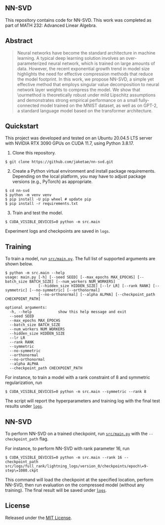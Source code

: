 ## NN-SVD

This repository contains code for NN-SVD. This work was completed as part of MATH 232: Advanced Linear Algebra.

## Abstract

> Neural networks have become the standard architecture in machine learning. A typical deep learning solution involves an over-parameterized neural network, which is trained on large amounts of data. However, the recent exponential growth trend in model size highlights the need for effective compression methods that reduce the model footprint. In this work, we propose NN-SVD, a simple yet effective method that employs singular value decomposition to neural network layer weights to compress the model. We show that \ourmethod is theoretically robust under mild Lipschitz assumptions and demonstrates strong empirical performance on a small fully-connected model trained on the MNIST dataset, as well as on GPT-2, a standard language model based on the transformer architecture.


## Quickstart

This project was developed and tested on an Ubuntu 20.04.5 LTS server with NVIDIA RTX 3090 GPUs on CUDA 11.7, using Python 3.8.17.

1. Clone this repository.

```
$ git clone https://github.com/jaketae/nn-svd.git
```

2. Create a Python virtual environment and install package requirements. Depending on the local platform, you may have to adjust package versions (e.g., PyTorch) as appropriate.

```
$ cd nn-svd
$ python -m venv venv
$ pip install -U pip wheel # update pip
$ pip install -r requirements.txt
```

3. Train and test the model.

```
$ CUDA_VISIBLE_DEVICES=0 python -m src.main
```

Experiment logs and checkpoints are saved in `logs`.

## Training

To train a model, run [`src/main.py`](src/main.py). The full list of supported arguments are shown below.

```
$ python -m src.main --help
usage: main.py [-h] [--seed SEED] [--max_epochs MAX_EPOCHS] [--batch_size BATCH_SIZE] [--num_workers NUM_WORKERS]
               [--hidden_size HIDDEN_SIZE] [--lr LR] [--rank RANK] [--symmetric] [--no-symmetric] [--orthonormal]
               [--no-orthonormal] [--alpha ALPHA] [--checkpoint_path CHECKPOINT_PATH]

optional arguments:
  -h, --help            show this help message and exit
  --seed SEED
  --max_epochs MAX_EPOCHS
  --batch_size BATCH_SIZE
  --num_workers NUM_WORKERS
  --hidden_size HIDDEN_SIZE
  --lr LR
  --rank RANK
  --symmetric
  --no-symmetric
  --orthonormal
  --no-orthonormal
  --alpha ALPHA
  --checkpoint_path CHECKPOINT_PATH
```

For instance, to train a model with a rank constraint of 8 and symmetric regularization, run

```
$ CUDA_VISIBLE_DEVICES=0 python -m src.main --symmetric --rank 8
```

The script will report the hyperparameters and training log with the final test results under [`logs`](./logs/).

## NN-SVD

To perform NN-SVD on a trained checkpoint, run [`src/main.py`](src/main.py) with the `--checkpoint_path` flag.

For instance, to perform NN-SVD with rank parameter 16, run

```
$ CUDA_VISIBLE_DEVICES=0 python -m src.main --rank 16 --checkpoint_path src/logs/full_rank/lightning_logs/version_0/checkpoints/epoch\=9-step\=1080.ckpt
```

This command will load the checkpoint at the specified location, perform NN-SVD, then run evaluation on the compressed model (without any training). The final result will be saved under [`logs`](./logs/).

## License

Released under the [MIT License](LICENSE).
